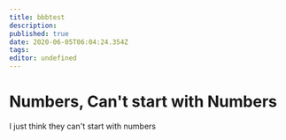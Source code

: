 ```yaml
---
title: bbbtest
description: 
published: true
date: 2020-06-05T06:04:24.354Z
tags: 
editor: undefined
---
```


# Numbers, Can't start with Numbers
I just think they can't start with numbers
